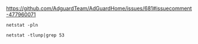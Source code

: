 https://github.com/AdguardTeam/AdGuardHome/issues/681#issuecomment-477960071


```
netstat -pln
```

```
netstat -tlunp|grep 53
```

